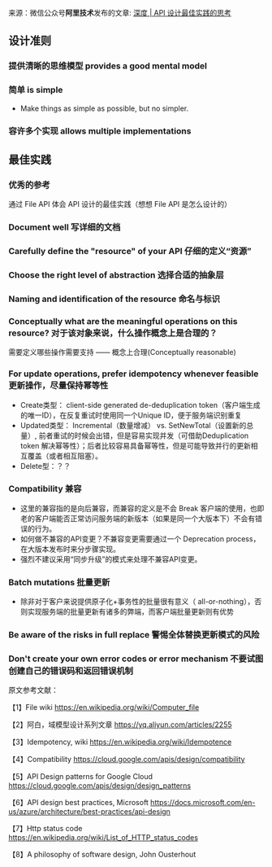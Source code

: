 
来源：微信公众号**阿里技术**发布的文章: [深度 | API 设计最佳实践的思考](https://mp.weixin.qq.com/s/qWrSyzJ54YEw8sLCxAEKlA)


## 设计准则

### 提供清晰的思维模型 provides a good mental model

### 简单 is simple
- Make things as simple as possible, but no simpler.

### 容许多个实现 allows multiple implementations

## 最佳实践

### 优秀的参考
通过 File API 体会 API 设计的最佳实践（想想 File API 是怎么设计的）

### Document well 写详细的文档

### Carefully define the "resource" of your API 仔细的定义“资源”

### Choose the right level of abstraction 选择合适的抽象层

### Naming and identification of the resource 命名与标识

### Conceptually what are the meaningful operations on this resource? 对于该对象来说，什么操作概念上是合理的？
需要定义哪些操作需要支持 —— 概念上合理(Conceptually reasonable)

### For update operations, prefer idempotency whenever feasible 更新操作，尽量保持幂等性
- Create类型： client-side generated de-deduplication token（客户端生成的唯一ID），在反复重试时使用同一个Unique ID，便于服务端识别重复
- Updated类型： Incremental（数量增减） vs. SetNewTotal（设置新的总量）, 前者重试的时候会出错，但是容易实现并发（可借助Deduplication token 解决幂等性）；后者比较容易具备幂等性，但是可能导致并行的更新相互覆盖（或者相互阻塞）。
- Delete型：？？

### Compatibility 兼容
- 这里的兼容指的是向后兼容，而兼容的定义是不会 Break 客户端的使用，也即老的客户端能否正常访问服务端的新版本（如果是同一个大版本下）不会有错误的行为。
- 如何做不兼容的API变更？不兼容变更需要通过一个 Deprecation process，在大版本发布时来分步骤实现。
- 强烈不建议采用“同步升级”的模式来处理不兼容API变更。

### Batch mutations 批量更新
- 除非对于客户来说提供原子化+事务性的批量很有意义（ all-or-nothing），否则实现服务端的批量更新有诸多的弊端，而客户端批量更新则有优势

### Be aware of the risks in full replace 警惕全体替换更新模式的风险

### Don't create your own error codes or error mechanism 不要试图创建自己的错误码和返回错误机制



原文参考文献：

【1】File wiki
https://en.wikipedia.org/wiki/Computer_file

【2】阿白，域模型设计系列文章
https://yq.aliyun.com/articles/2255

【3】Idempotency, wiki
https://en.wikipedia.org/wiki/Idempotence

【4】Compatibility
https://cloud.google.com/apis/design/compatibility

【5】API Design patterns for Google Cloud
https://cloud.google.com/apis/design/design_patterns

【6】API design best practices, Microsoft
https://docs.microsoft.com/en-us/azure/architecture/best-practices/api-design

【7】Http status code
https://en.wikipedia.org/wiki/List_of_HTTP_status_codes

【8】A philosophy of software design, John Ousterhout